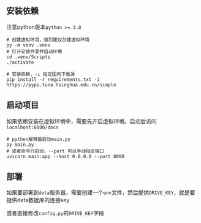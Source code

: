 ## 安装依赖

注意python版本`python >= 3.8`

```shell
# 创建虚拟环境，强烈建议创建虚拟环境
py -m venv .venv
# 打开安装目录并启动环境
cd .venv/Scripts
./activate

# 安装依赖，-i 指定国内下载源
pip install -r requirements.txt -i https://pypi.tuna.tsinghua.edu.cn/simple
```

## 启动项目

如果依赖安装在虚拟环境中，需要先开启虚拟环境。启动后访问`localhost:8000/docs`

```shell
# python解释器启动main.py
py main.py
# 或者命令行启动，--port 可以手动指定端口
uvicorn main:app --host 0.0.0.0 --port 8000
```

## 部署

如果要部署到`deta`服务器，需要创建一个`env`文件，然后提供`DRIVE_KEY`，就是要提供deta数据库的连接key

或者直接修改`config.py`的`DRIVE_KEY`字段
